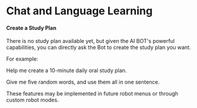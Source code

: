 # Chat and Language Learning

#### Create a Study Plan

There is no study plan available yet, but given the AI BOT's powerful capabilities, you can directly ask the Bot to create the study plan you want.

For example:

Help me create a 10-minute daily oral study plan.

Give me five random words, and use them all in one sentence.

These features may be implemented in future robot menus or through custom robot modes.